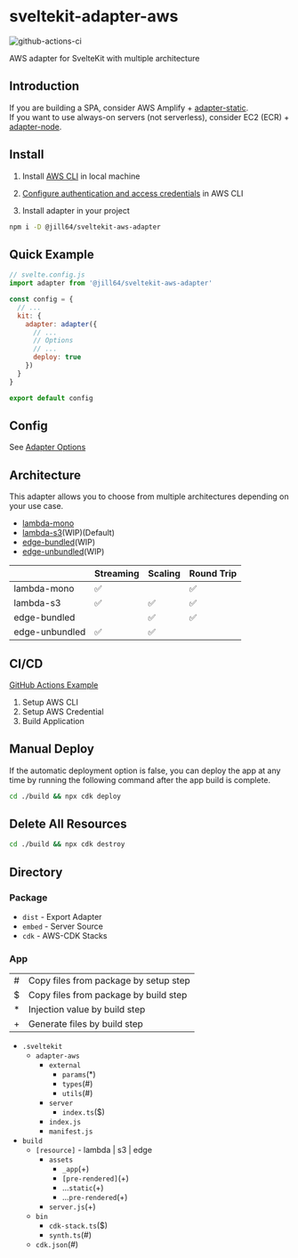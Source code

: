 # sveltekit-adapter-aws

![github-actions-ci](https://github.com/jill64/sveltekit-adapter-aws/actions/workflows/ci.yml/badge.svg)

AWS adapter for SvelteKit with multiple architecture

## Introduction

If you are building a SPA, consider AWS Amplify + [adapter-static](https://kit.svelte.dev/docs/single-page-apps).  
If you want to use always-on servers (not serverless), consider EC2 (ECR) + [adapter-node](https://kit.svelte.dev/docs/adapter-node).

## Install

1. Install [AWS CLI](https://docs.aws.amazon.com/cli/latest/userguide/getting-started-install.html) in local machine

2. [Configure authentication and access credentials](https://docs.aws.amazon.com/cli/latest/userguide/cli-chap-authentication.html) in AWS CLI

3. Install adapter in your project

```sh
npm i -D @jill64/sveltekit-aws-adapter
```

## Quick Example

```js
// svelte.config.js
import adapter from '@jill64/sveltekit-aws-adapter'

const config = {
  // ...
  kit: {
    adapter: adapter({
      // ...
      // Options
      // ...
      deploy: true
    })
  }
}

export default config
```

## Config

See [Adapter Options](./packages/adapter/src/types/AdapterOptions.ts)

## Architecture

This adapter allows you to choose from multiple architectures depending on your use case.

- [lambda-mono](./docs/lambda-mono/README.md)
- [lambda-s3](./docs/lambda-s3/README.md)(WIP)(Default)
- [edge-bundled](./docs/edge-bundled/README.md)(WIP)
- [edge-unbundled](./docs/edge-unbundled/README.md)(WIP)

|                | Streaming | Scaling | Round Trip |
| -------------- | --------- | ------- | ---------- |
| lambda-mono    | ✅        |         | ✅         |
| lambda-s3      | ✅        | ✅      | ✅         |
| edge-bundled   |           | ✅      | ✅         |
| edge-unbundled | ✅        | ✅      |            |

## CI/CD

[GitHub Actions Example](./.github/workflows)

1. Setup AWS CLI
2. Setup AWS Credential
3. Build Application

## Manual Deploy

If the automatic deployment option is false, you can deploy the app at any time by running the following command after the app build is complete.

```sh
cd ./build && npx cdk deploy
```

## Delete All Resources

```sh
cd ./build && npx cdk destroy
```

## Directory

### Package

- `dist` - Export Adapter
- `embed` - Server Source
- `cdk` - AWS-CDK Stacks

### App

|     |                                       |
| --- | ------------------------------------- |
| #   | Copy files from package by setup step |
| $   | Copy files from package by build step |
| \*  | Injection value by build step         |
| +   | Generate files by build step          |

- `.sveltekit`
  - `adapter-aws`
    - `external`
      - `params`(\*)
      - `types`(#)
      - `utils`(#)
    - `server`
      - `index.ts`($)
    - `index.js`
    - `manifest.js`
- `build`
  - `[resource]` - lambda | s3 | edge
    - `assets`
      - `_app`(+)
      - `[pre-rendered]`(+)
      - ...`static`(+)
      - ...`pre-rendered`(+)
    - `server.js`(+)
  - `bin`
    - `cdk-stack.ts`($)
    - `synth.ts`(#)
  - `cdk.json`(#)
